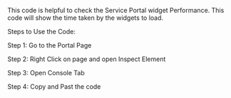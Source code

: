 This code is helpful to check the Service Portal widget Performance. This code will show the time taken by the widgets to load.

Steps to Use the Code:

Step 1: Go to the Portal Page

Step 2: Right Click on page and open Inspect Element

Step 3: Open Console Tab

Step 4: Copy and Past the code
